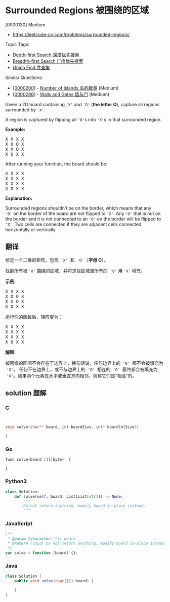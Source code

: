 # Surrounded Regions 被围绕的区域

[0000130] Medium

- https://leetcode-cn.com/problems/surrounded-regions/

Topic Tags:

- [Depth-first Search 深度优先搜索](https://leetcode-cn.com/tag/depth-first-search/)
- [Breadth-first Search 广度优先搜索](https://leetcode-cn.com/tag/breadth-first-search/)
- [Union Find 并查集](https://leetcode-cn.com/tag/union-find/)

Similar Questions:

- [[0000200](https://leetcode-cn.com/problems/number-of-islands/)] - [Number of Islands 岛屿数量](./0000200.number-of-islands.md) (Medium)
- [[0000286](https://leetcode-cn.com/problems/walls-and-gates/)] - [Walls and Gates 墙与门](./0000286.walls-and-gates.md) (Medium)

Given a 2D board containing `'X'` and `'O'` (**the letter O**), capture all regions surrounded by `'X'`.

A region is captured by flipping all `'O'`s into `'X'`s in that surrounded region.

**Example:**

<pre>X X X X
X O O X
X X O X
X O X X
</pre>

After running your function, the board should be:

<pre>X X X X
X X X X
X X X X
X O X X
</pre>

**Explanation:**

Surrounded regions shouldn’t be on the border, which means that any `'O'` on the border of the board are not flipped to `'X'`. Any `'O'` that is not on the border and it is not connected to an `'O'` on the border will be flipped to `'X'`. Two cells are connected if they are adjacent cells connected horizontally or vertically.

## 翻译

给定一个二维的矩阵，包含  `'X'`  和  `'O'`（**字母 O**）。

找到所有被 `'X'` 围绕的区域，并将这些区域里所有的  `'O'` 用 `'X'` 填充。

**示例:**

<pre>X X X X
X O O X
X X O X
X O X X
</pre>

运行你的函数后，矩阵变为：

<pre>X X X X
X X X X
X X X X
X O X X
</pre>

**解释:**

被围绕的区间不会存在于边界上，换句话说，任何边界上的  `'O'`  都不会被填充为  `'X'`。 任何不在边界上，或不与边界上的  `'O'`  相连的  `'O'`  最终都会被填充为  `'X'`。如果两个元素在水平或垂直方向相邻，则称它们是“相连”的。

## solution 题解

### C

```c


void solve(char** board, int boardSize, int* boardColSize){

}
```

### Go

```golang
func solve(board [][]byte)  {

}
```

### Python3

```python
class Solution:
    def solve(self, board: List[List[str]]) -> None:
        """
        Do not return anything, modify board in-place instead.
        """
```

### JavaScript

```javascript
/**
 * @param {character[][]} board
 * @return {void} Do not return anything, modify board in-place instead.
 */
var solve = function (board) {};
```

### Java

```java
class Solution {
    public void solve(char[][] board) {

    }
}
```
